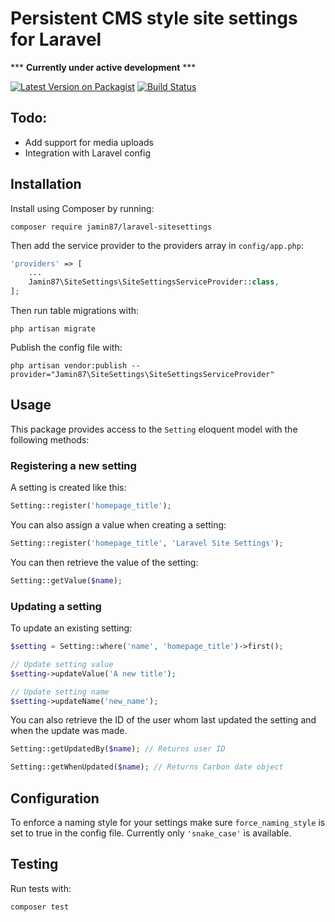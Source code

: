 # Persistent CMS style site settings for Laravel

*** **Currently under active development** ***

[![Latest Version on Packagist](https://img.shields.io/packagist/v/jamin87/laravel-sitesettings.svg?style=flat-square)](https://packagist.org/packages/jamin87/laravel-sitesettings)
[![Build Status](https://img.shields.io/travis/jamin87/laravel-sitesettings.svg?branch=master&style=flat-square)](https://travis-ci.org/jamin87/laravel-sitesettings)

## Todo:
- Add support for media uploads
- Integration with Laravel config

## Installation
Install using Composer by running:

    composer require jamin87/laravel-sitesettings

Then add the service provider to the providers array in `config/app.php`:

```php
'providers' => [
    ...
    Jamin87\SiteSettings\SiteSettingsServiceProvider::class,
];
```

Then run table migrations with:

    php artisan migrate

Publish the config file with:

    php artisan vendor:publish --provider="Jamin87\SiteSettings\SiteSettingsServiceProvider"

## Usage
This package provides access to the `Setting` eloquent model with the following methods:

### Registering a new setting
A setting is created like this:

```php
Setting::register('homepage_title');
```
    
You can also assign a value when creating a setting:

```php
Setting::register('homepage_title', 'Laravel Site Settings');
```

You can then retrieve the value of the setting:

```php
Setting::getValue($name);
```

### Updating a setting
To update an existing setting:

```php
$setting = Setting::where('name', 'homepage_title')->first();

// Update setting value
$setting->updateValue('A new title');

// Update setting name
$setting->updateName('new_name');
```

You can also retrieve the ID of the user whom last updated the setting and when the update was made.

```php
Setting::getUpdatedBy($name); // Returns user ID

Setting::getWhenUpdated($name); // Returns Carbon date object
```

## Configuration
To enforce a naming style for your settings make sure `force_naming_style` is set to true in the config file. 
Currently only `'snake_case'` is available.

## Testing
Run tests with:

    composer test
